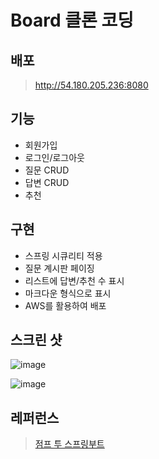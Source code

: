 # Board 클론 코딩

## 배포

> http://54.180.205.236:8080

## 기능

- 회원가입
- 로그인/로그아웃
- 질문 CRUD
- 답변 CRUD
- 추천

## 구현

- 스프링 시큐리티 적용
- 질문 계시판 페이징
- 리스트에 답변/추천 수 표시
- 마크다운 형식으로 표시
- AWS를 활용하여 배포

## 스크린 샷

![image](https://github.com/g6y116/TricountApi/assets/121198194/8a6184d6-4f6a-48ef-8b4a-5102367b1a0b)

![image](https://github.com/g6y116/TricountApi/assets/121198194/d8bee09c-57f5-4782-8555-90e8bbad65ec)

## 레퍼런스

> [점프 투 스프링부트](https://wikidocs.net/book/7601)
